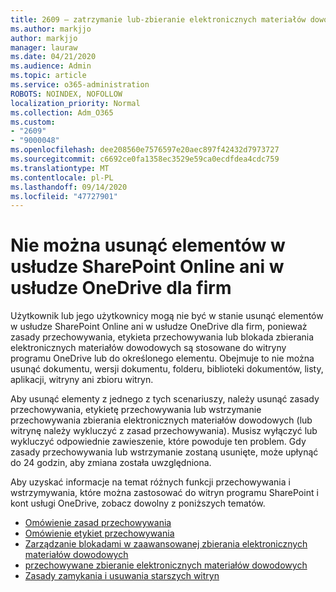```yaml
---
title: 2609 — zatrzymanie lub-zbieranie elektronicznych materiałów dowodowych — wstrzymanie
ms.author: markjjo
author: markjjo
manager: lauraw
ms.date: 04/21/2020
ms.audience: Admin
ms.topic: article
ms.service: o365-administration
ROBOTS: NOINDEX, NOFOLLOW
localization_priority: Normal
ms.collection: Adm_O365
ms.custom:
- "2609"
- "9000048"
ms.openlocfilehash: dee208560e7576597e20aec897f42432d7973727
ms.sourcegitcommit: c6692ce0fa1358ec3529e59ca0ecdfdea4cdc759
ms.translationtype: MT
ms.contentlocale: pl-PL
ms.lasthandoff: 09/14/2020
ms.locfileid: "47727901"
---
```

# <a name="unable-to-delete-items-in-sharepoint-online-or-onedrive-for-business"></a>Nie można usunąć elementów w usłudze SharePoint Online ani w usłudze OneDrive dla firm

Użytkownik lub jego użytkownicy mogą nie być w stanie usunąć elementów w usłudze SharePoint Online ani w usłudze OneDrive dla firm, ponieważ zasady przechowywania, etykieta przechowywania lub blokada zbierania elektronicznych materiałów dowodowych są stosowane do witryny programu OneDrive lub do określonego elementu. Obejmuje to nie można usunąć dokumentu, wersji dokumentu, folderu, biblioteki dokumentów, listy, aplikacji, witryny ani zbioru witryn. 

Aby usunąć elementy z jednego z tych scenariuszy, należy usunąć zasady przechowywania, etykietę przechowywania lub wstrzymanie przechowywania zbierania elektronicznych materiałów dowodowych (lub witrynę należy wykluczyć z zasad przechowywania). Musisz wyłączyć lub wykluczyć odpowiednie zawieszenie, które powoduje ten problem. Gdy zasady przechowywania lub wstrzymanie zostaną usunięte, może upłynąć do 24 godzin, aby zmiana została uwzględniona. 

Aby uzyskać informacje na temat różnych funkcji przechowywania i wstrzymywania, które można zastosować do witryn programu SharePoint i kont usługi OneDrive, zobacz dowolny z poniższych tematów.

- [Omówienie zasad przechowywania](https://docs.microsoft.com/microsoft-365/compliance/retention-policies)
- [Omówienie etykiet przechowywania](https://docs.microsoft.com/microsoft-365/compliance/labels)
- [Zarządzanie blokadami w zaawansowanej zbierania elektronicznych materiałów dowodowych](https://docs.microsoft.com/microsoft-365/compliance/managing-holds)
- [przechowywane zbieranie elektronicznych materiałów dowodowych](https://docs.microsoft.com/microsoft-365/compliance/ediscovery-cases#step-4-place-content-locations-on-hold)
- [Zasady zamykania i usuwania starszych witryn](https://support.office.com/article/Use-policies-for-site-closure-and-deletion-A8280D82-27FD-48C5-9ADF-8A5431208BA5)